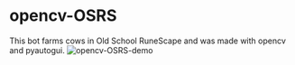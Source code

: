 # opencv-OSRS
This bot farms cows in Old School RuneScape and was made with opencv and pyautogui.
![opencv-OSRS-demo](img/opencv-OSRS-demo.gif)